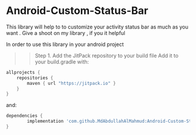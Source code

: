 # Android-Custom-Status-Bar
This library will help to to customize your activity status bar as much as you want . Give a shoot on my library , if you it helpful

In order to use this library in your android project

>> Step 1. Add the JitPack repository to your build file
Add it to your build.gradle with:
```gradle
allprojects {
    repositories {
        maven { url "https://jitpack.io" }
    }
}
```
and:

```gradle
dependencies {
	    implementation 'com.github.MdAbdullahAlMahmud:Android-Custom-Status-Bar:v1.0.0'
}
```
